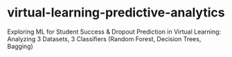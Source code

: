 # virtual-learning-predictive-analytics
Exploring ML for Student Success &amp; Dropout Prediction in Virtual Learning: Analyzing 3 Datasets, 3 Classifiers (Random Forest, Decision Trees, Bagging)
